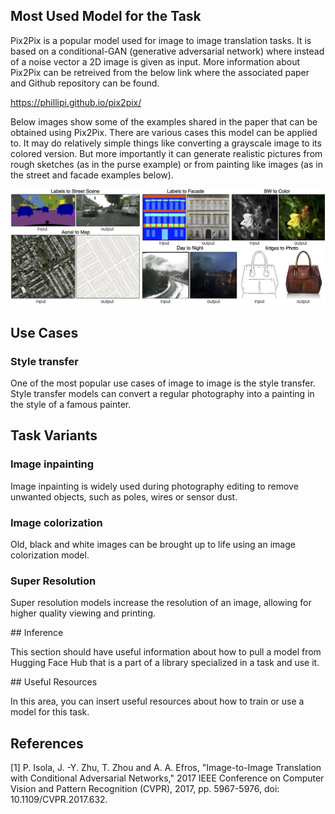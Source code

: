## Most Used Model for the Task

Pix2Pix is a popular model used for image to image translation tasks. It is based on a conditional-GAN (generative adversarial network) where instead of a noise vector a 2D image is given as input. More information about Pix2Pix can be retreived from the below link where the associated paper and Github repository can be found.

https://phillipi.github.io/pix2pix/

Below images show some of the examples shared in the paper that can be obtained using Pix2Pix. There are various cases this model can be applied to. It may do relatively simple things like converting a grayscale image to its colored version. But more importantly it can generate realistic pictures from rough sketches (as in the purse example) or from painting like images (as in the street and facade examples below).

<img src="/tasks/assets/image-to-image/pix2pix_examples.jpg" alt="Alt text" title="Optional title">

## Use Cases

### Style transfer

One of the most popular use cases of image to image is the style transfer. Style transfer models can convert a regular photography into a painting in the style of a famous painter.

## Task Variants

### Image inpainting

Image inpainting is widely used during photography editing to remove unwanted objects, such as poles, wires or sensor
dust.

### Image colorization

Old, black and white images can be brought up to life using an image colorization model.

### Super Resolution

Super resolution models increase the resolution of an image, allowing for higher quality viewing and printing.

## Inference

This section should have useful information about how to pull a model from Hugging Face Hub that is a part of a library specialized in a task and use it.

## Useful Resources

In this area, you can insert useful resources about how to train or use a model for this task.

## References 

[1] P. Isola, J. -Y. Zhu, T. Zhou and A. A. Efros, "Image-to-Image Translation with Conditional Adversarial Networks," 2017 IEEE Conference on Computer Vision and Pattern Recognition (CVPR), 2017, pp. 5967-5976, doi: 10.1109/CVPR.2017.632.
